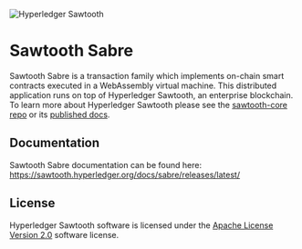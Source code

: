 ![Hyperledger Sawtooth](images/sawtooth_logo_light_blue-small.png)

# Sawtooth Sabre

Sawtooth Sabre is a transaction family which implements on-chain smart contracts
executed in a WebAssembly virtual machine. This distributed application runs on
top of Hyperledger Sawtooth, an enterprise blockchain. To learn more about
Hyperledger Sawtooth please see the
[sawtooth-core repo](https://github.com/hyperledger/sawtooth-core) or its
[published docs](https://sawtooth.hyperledger.org/docs/).

## Documentation

Sawtooth Sabre documentation can be found here:
https://sawtooth.hyperledger.org/docs/sabre/releases/latest/

## License

Hyperledger Sawtooth software is licensed under the
[Apache License Version 2.0](LICENSE) software license.
